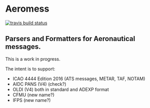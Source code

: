 Aeromess
======

[![travis build status](https://img.shields.io/travis/ofmooseandmen/Aeromess/master.svg?label=travis+build)](https://travis-ci.org/ofmooseandmen/Aeromess)

Parsers and Formatters for Aeronautical messages.
------------------------------

This is a work in progress.

The intent is to support:
- ICAO 4444 Edition 2016 (ATS messages, METAR, TAF, NOTAM)
- AIDC PANS (V4) (check?)
- OLDI (V4) both in standard and ADEXP format
- CFMU (new name?)
- IFPS (new name?)
